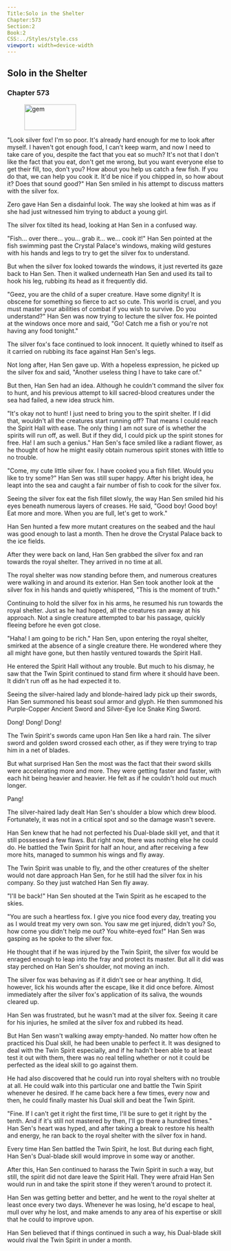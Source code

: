 ```yaml
---
Title:Solo in the Shelter 
Chapter:573 
Section:2 
Book:2 
CSS:../Styles/style.css 
viewport: width=device-width
---
```

  
## Solo in the Shelter
### Chapter 573
  
<figure>
	<img src="../Images/gem.gif" alt="gem" id="gem" width="120" height="60" />
</figure>
  

  
"Look silver fox! I'm so poor. It's already hard enough for me to look after myself. I haven't got enough food, I can't keep warm, and now I need to take care of you, despite the fact that you eat so much? It's not that I don't like the fact that you eat, don't get me wrong, but you want everyone else to get their fill, too, don't you? How about you help us catch a few fish. If you do that, we can help you cook it. It'd be nice if you chipped in, so how about it? Does that sound good?" Han Sen smiled in his attempt to discuss matters with the silver fox.

Zero gave Han Sen a disdainful look. The way she looked at him was as if she had just witnessed him trying to abduct a young girl.

The silver fox tilted its head, looking at Han Sen in a confused way.

"Fish... over there... you... grab it... we... cook it!" Han Sen pointed at the fish swimming past the Crystal Palace's windows, making wild gestures with his hands and legs to try to get the silver fox to understand.

But when the silver fox looked towards the windows, it just reverted its gaze back to Han Sen. Then it walked underneath Han Sen and used its tail to hook his leg, rubbing its head as it frequently did.

"Geez, you are the child of a super creature. Have some dignity! It is obscene for something so fierce to act so cute. This world is cruel, and you must master your abilities of combat if you wish to survive. Do you understand?" Han Sen was now trying to lecture the silver fox. He pointed at the windows once more and said, "Go! Catch me a fish or you're not having any food tonight."

The silver fox's face continued to look innocent. It quietly whined to itself as it carried on rubbing its face against Han Sen's legs.

Not long after, Han Sen gave up. With a hopeless expression, he picked up the silver fox and said, "Another useless thing I have to take care of."

But then, Han Sen had an idea. Although he couldn't command the silver fox to hunt, and his previous attempt to kill sacred-blood creatures under the sea had failed, a new idea struck him.

"It's okay not to hunt! I just need to bring you to the spirit shelter. If I did that, wouldn't all the creatures start running off? That means I could reach the Spirit Hall with ease. The only thing I am not sure of is whether the spirits will run off, as well. But if they did, I could pick up the spirit stones for free. Ha! I am such a genius." Han Sen's face smiled like a radiant flower, as he thought of how he might easily obtain numerous spirit stones with little to no trouble.

"Come, my cute little silver fox. I have cooked you a fish fillet. Would you like to try some?" Han Sen was still super happy. After his bright idea, he leapt into the sea and caught a fair number of fish to cook for the silver fox.

Seeing the silver fox eat the fish fillet slowly, the way Han Sen smiled hid his eyes beneath numerous layers of creases. He said, "Good boy! Good boy! Eat more and more. When you are full, let's get to work."

Han Sen hunted a few more mutant creatures on the seabed and the haul was good enough to last a month. Then he drove the Crystal Palace back to the ice fields.

After they were back on land, Han Sen grabbed the silver fox and ran towards the royal shelter. They arrived in no time at all.

The royal shelter was now standing before them, and numerous creatures were walking in and around its exterior. Han Sen took another look at the silver fox in his hands and quietly whispered, "This is the moment of truth."

Continuing to hold the silver fox in his arms, he resumed his run towards the royal shelter. Just as he had hoped, all the creatures ran away at his approach. Not a single creature attempted to bar his passage, quickly fleeing before he even got close.

"Haha! I am going to be rich." Han Sen, upon entering the royal shelter, smirked at the absence of a single creature there. He wondered where they all might have gone, but then hastily ventured towards the Spirit Hall.

He entered the Spirit Hall without any trouble. But much to his dismay, he saw that the Twin Spirit continued to stand firm where it should have been. It didn't run off as he had expected it to.

Seeing the silver-haired lady and blonde-haired lady pick up their swords, Han Sen summoned his beast soul armor and glyph. He then summoned his Purple-Copper Ancient Sword and Silver-Eye Ice Snake King Sword.

Dong! Dong! Dong!

The Twin Spirit's swords came upon Han Sen like a hard rain. The silver sword and golden sword crossed each other, as if they were trying to trap him in a net of blades.

But what surprised Han Sen the most was the fact that their sword skills were accelerating more and more. They were getting faster and faster, with each hit being heavier and heavier. He felt as if he couldn't hold out much longer.

Pang!

The silver-haired lady dealt Han Sen's shoulder a blow which drew blood. Fortunately, it was not in a critical spot and so the damage wasn't severe.

Han Sen knew that he had not perfected his Dual-blade skill yet, and that it still possessed a few flaws. But right now, there was nothing else he could do. He battled the Twin Spirit for half an hour, and after receiving a few more hits, managed to summon his wings and fly away.

The Twin Spirit was unable to fly, and the other creatures of the shelter would not dare approach Han Sen, for he still had the silver fox in his company. So they just watched Han Sen fly away.

"I'll be back!" Han Sen shouted at the Twin Spirit as he escaped to the skies.

"You are such a heartless fox. I give you nice food every day, treating you as I would treat my very own son. You saw me get injured, didn't you? So, how come you didn't help me out? You white-eyed fox!" Han Sen was gasping as he spoke to the silver fox.

He thought that if he was injured by the Twin Spirit, the silver fox would be enraged enough to leap into the fray and protect its master. But all it did was stay perched on Han Sen's shoulder, not moving an inch.

The silver fox was behaving as if it didn't see or hear anything. It did, however, lick his wounds after the escape, like it did once before. Almost immediately after the silver fox's application of its saliva, the wounds cleared up.

Han Sen was frustrated, but he wasn't mad at the silver fox. Seeing it care for his injuries, he smiled at the silver fox and rubbed its head.

But Han Sen wasn't walking away empty-handed. No matter how often he practiced his Dual skill, he had been unable to perfect it. It was designed to deal with the Twin Spirit especially, and if he hadn't been able to at least test it out with them, there was no real telling whether or not it could be perfected as the ideal skill to go against them.

He had also discovered that he could run into royal shelters with no trouble at all. He could walk into this particular one and battle the Twin Spirit whenever he desired. If he came back here a few times, every now and then, he could finally master his Dual skill and beat the Twin Spirit.

"Fine. If I can't get it right the first time, I'll be sure to get it right by the tenth. And if it's still not mastered by then, I'll go there a hundred times." Han Sen's heart was hyped, and after taking a break to restore his health and energy, he ran back to the royal shelter with the silver fox in hand.

Every time Han Sen battled the Twin Spirit, he lost. But during each fight, Han Sen's Dual-blade skill would improve in some way or another.

After this, Han Sen continued to harass the Twin Spirit in such a way, but still, the spirit did not dare leave the Spirit Hall. They were afraid Han Sen would run in and take the spirit stone if they weren't around to protect it.

Han Sen was getting better and better, and he went to the royal shelter at least once every two days. Whenever he was losing, he'd escape to heal, mull over why he lost, and make amends to any area of his expertise or skill that he could to improve upon.

Han Sen believed that if things continued in such a way, his Dual-blade skill would rival the Twin Spirit in under a month.